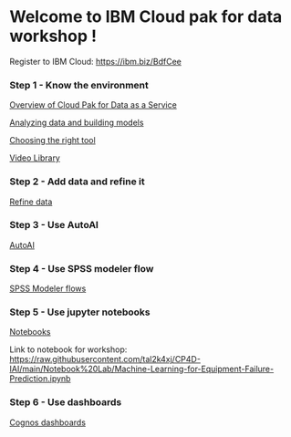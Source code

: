 # Welcome to IBM Cloud pak for data workshop !

Register to IBM Cloud: https://ibm.biz/BdfCee

### Step 1 - Know the environment

[Overview of Cloud Pak for Data as a Service](https://eu-gb.dataplatform.cloud.ibm.com/docs/content/wsj/getting-started/overview-cpdaas.html?context=cpdaas&audience=wdp)

[Analyzing data and building models](https://eu-gb.dataplatform.cloud.ibm.com/docs/content/wsj/analyze-data/data-science.html?context=cpdaas&audience=wdp)

[Choosing the right tool](https://eu-gb.dataplatform.cloud.ibm.com/docs/content/wsj/getting-started/tools.html?context=cpdaas&audience=wdp)

[Video Library](https://dataplatform.cloud.ibm.com/docs/content/wsj/getting-started/videos.html)

### Step 2 - Add data and refine it

[Refine data](https://eu-gb.dataplatform.cloud.ibm.com/docs/content/wsj/getting-started/get-started-refine.html?context=cpdaas&audience=wdp)

### Step 3 - Use AutoAI

[AutoAI](https://eu-gb.dataplatform.cloud.ibm.com/docs/content/wsj/analyze-data/autoai-overview.html?context=cpdaas&audience=wdp)

### Step 4 - Use SPSS modeler flow

[SPSS Modeler flows](https://eu-gb.dataplatform.cloud.ibm.com/docs/content/wsd/spss-modeler.html?context=cpdaas&audience=wdp)

### Step 5 - Use jupyter notebooks

[Notebooks](https://eu-gb.dataplatform.cloud.ibm.com/docs/content/wsj/analyze-data/notebooks-parent.html?context=cpdaas&audience=wdp)

Link to notebook for workshop: https://raw.githubusercontent.com/tal2k4xj/CP4D-IAI/main/Notebook%20Lab/Machine-Learning-for-Equipment-Failure-Prediction.ipynb

### Step 6 - Use dashboards

[Cognos dashboards](https://eu-gb.dataplatform.cloud.ibm.com/docs/content/wsj/getting-started/get-start-story.html?context=cpdaas&audience=wdp)
